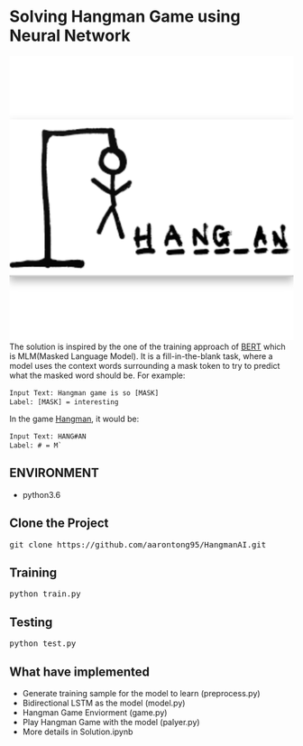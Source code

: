 # Solving Hangman Game using Neural Network
![alt text](https://github.com/aarontong95/HangmanAI/blob/main/doc/hangman.png)
<br> The solution is inspired by the one of the training approach of [BERT](https://en.wikipedia.org/wiki/BERT_(language_model)) which is MLM(Masked Language Model). It is a fill-in-the-blank task, where a model uses the context words surrounding a mask token to try to predict what the masked word should be. For example:
```
Input Text: Hangman game is so [MASK]
Label: [MASK] = interesting
```
In the game [Hangman](https://en.wikipedia.org/wiki/Hangman_(game)), it would be:
```
Input Text: HANG#AN
Label: # = M`
```
## ENVIRONMENT
* python3.6

## Clone the Project
<pre>
git clone https://github.com/aarontong95/HangmanAI.git
</pre>

## Training
<pre>
python train.py
</pre>

## Testing
<pre>
python test.py
</pre>

## What have implemented 
* Generate training sample for the model to learn (preprocess.py)
* Bidirectional LSTM as the model (model.py)
* Hangman Game Enviorment (game.py)
* Play Hangman Game with the model (palyer.py)
* More details in Solution.ipynb
